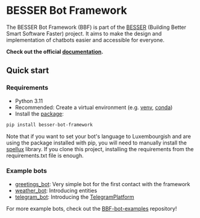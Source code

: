# BESSER Bot Framework

The BESSER Bot Framework (BBF) is part of the [BESSER](https://modeling-languages.com/a-smart-low-code-platform-for-smart-software-in-luxembourg-goodbye-barcelona/) (Building Better Smart Software Faster) project. It aims to make
the design and implementation of chatbots easier and accessible for everyone.

**Check out the official [documentation](https://besserbot-framework.readthedocs.io/en/latest/).**

## Quick start

### Requirements

- Python 3.11
- Recommended: Create a virtual environment
  (e.g. [venv](https://docs.python.org/3/library/venv.html),
  [conda](https://conda.io/projects/conda/en/latest/user-guide/tasks/manage-environments.html))
- Install the [package](https://pypi.org/project/besser-bot-framework/):

```bash
pip install besser-bot-framework
```
Note that if you want to set your bot's language to Luxembourgish and are using the package installed with pip, you will need to manually install the [spellux](https://github.com/questoph/spellux) library. 
If you clone this project, installing the requirements from the requirements.txt file is enough.


### Example bots

- [greetings_bot](https://github.com/BESSER-PEARL/BESSER-Bot-Framework/blob/main/besser/bot/test/examples/greetings_bot.py): Very simple bot for the first contact with the framework
- [weather_bot](https://github.com/BESSER-PEARL/BESSER-Bot-Framework/blob/main/besser/bot/test/examples/weather_bot.py): Introducing entities
- [telegram_bot](https://github.com/BESSER-PEARL/BESSER-Bot-Framework/blob/main/besser/bot/test/examples/telegram_bot.py): Introducing the [TelegramPlatform](https://besserbot-framework.readthedocs.io/en/latest/wiki/platforms/telegram_platform.html)

For more example bots, check out the [BBF-bot-examples](https://github.com/BESSER-PEARL/BBF-bot-examples) repository!
